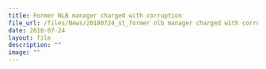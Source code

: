 ```yaml
---
title: Former NLB manager charged with corruption
file_url: /files/News/20180724_st_former nlb manager charged with corruption.pdf
date: 2018-07-24
layout: file
description: ""
image: ""
---
```

